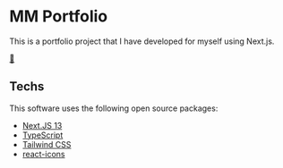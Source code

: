 # MM Portfolio

This is a portfolio project that I have developed for myself using Next.js.

[:star2:](https://mervemetinoglu.vercel.app/)

## Techs

This software uses the following open source packages:

- [Next.JS 13](https://beta.nextjs.org/)
- [TypeScript](https://www.typescriptlang.org/)
- [Tailwind CSS](https://tailwindcss.com/)
- [react-icons](https://www.npmjs.com/package/react-icons)
